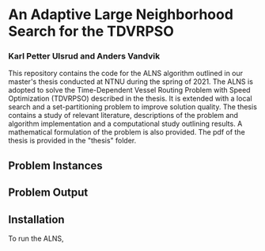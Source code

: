 # An Adaptive Large Neighborhood Search for the TDVRPSO
### Karl Petter Ulsrud and Anders Vandvik

This repository contains the code for the ALNS algorithm outlined in our master's thesis conducted at NTNU during the spring of 2021. The ALNS is adopted to solve the Time-Dependent Vessel Routing Problem with Speed Optimization (TDVRPSO) described in the thesis. It is extended with a local search and a set-partitioning problem to improve solution quality. The thesis contains a study of relevant literature, descriptions of the problem and algorithm implementation and a computational study outlining results. A mathematical formulation of the problem is also provided. The pdf of the thesis is provided in the "thesis" folder.

## Problem Instances



## Problem Output



## Installation
To run the ALNS, 
